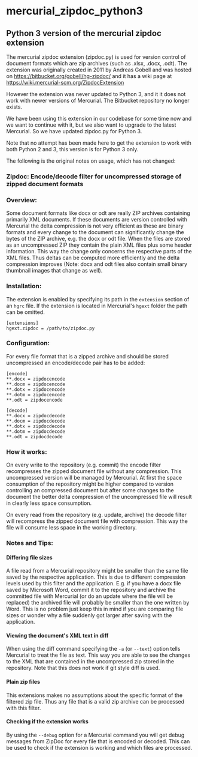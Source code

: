# mercurial_zipdoc_python3
## Python 3 version of the mercurial zipdoc extension

The mercurial zipdoc extension (zipdoc.py) is used for version control of document formats which are zip archives (such as .xlsx, .docx, .odt). The extension was originally created in 2011 by Andreas Gobell and was hosted on https://bitbucket.org/gobell/hg-zipdoc/ and it has a wiki page at 
https://wiki.mercurial-scm.org/ZipdocExtension

However the extension was never updated to Python 3, and it it does not work with newer versions of Mercurial. The Bitbucket repository no longer exists.

We have been using this extension in our codebase for some time now and we want to continue with it, but we also want to upgrade to the latest Mercurial. So we have updated zipdoc.py for Python 3.

Note that no attempt has been made here to get the extension to work with both Python 2 and 3, this version is for Python 3 only.

The following is the original notes on usage, which has not changed:

### Zipdoc: Encode/decode filter for uncompressed storage of zipped document formats

### Overview:

Some document formats like docx or odt are really ZIP archives containing 
primarily XML documents. If these documents are version controlled with
Mercurial the delta compression is not very efficient as these are binary
formats and every change to the document can significantly change the 
bytes of the ZIP archive, e.g. the docx or odt file. When the files are
stored as an uncompressed ZIP they contain the plain XML files plus some
header information. This way the change only concerns the respective parts
of the XML files. Thus deltas can be computed more efficiently and the 
delta compression improves (Note: docx and odt files also contain small 
binary thumbnail images that change as well). 

### Installation:
  
The extension is enabled by specifying its path in the `extension`
section of an `hgrc` file. If the extension is located in Mercurial's
`hgext` folder the path can be omitted.
        
    [extensions]  
    hgext.zipdoc = /path/to/zipdoc.py

### Configuration:

For every file format that is a zipped archive and should be stored
uncompressed an encode/decode pair has to be added:

    [encode]
    **.docx = zipdocencode
    **.docm = zipdocencode
    **.dotx = zipdocencode
    **.dotm = zipdocencode
    **.odt = zipdocencode

    [decode]
    **.docx = zipdocdecode
    **.docm = zipdocdecode
    **.dotx = zipdocdecode
    **.dotm = zipdocdecode
    **.odt = zipdocdecode
    
### How it works:

On every write to the repository (e.g. commit) the encode filter
recompresses the zipped document file without any compression. This 
uncompressed version will be managed by Mercurial. At first the space
consumption of the repository might be higher compared to version 
controlling an compressed document but after some changes to the document 
the better delta compression of the uncompressed file will result in 
clearly less space consumption.

On every read from the repository (e.g. update, archive) the decode filter
will recompress the zipped document file with compression. This way the 
file will consume less space in the working directory.
    
### Notes and Tips:

#### Differing file sizes    

A file read from a Mercurial repository might be smaller than the same 
file saved by the respective application. This is due to different
compression levels used by this filter and the application. E.g. if 
you have a docx file saved by Microsoft Word, commit it to the repository
and archive the committed file with Mercurial (or do an update where the 
file will be replaced) the archived file will probably be smaller than the 
one written by Word. This is no problem just keep this in mind if you are
comparing file sizes or wonder why a file suddenly got larger after saving
with the application.

#### Viewing the document's XML text in diff

When using the diff command specifying the ``-a`` (or ``--text``) option
tells Mercurial to treat the file as text. This way you are able to see
the changes to the XML that are contained in the uncompressed zip stored
in the repository. Note that this does not work if git style diff is used.

#### Plain zip files

This extensions makes no assumptions about the specific format of the
filtered zip file. Thus any file that is a valid zip archive can be
processed with this filter.

#### Checking if the extension works

By using the `--debug` option for a Mercurial command you will get 
debug messages from ZipDoc for every file that is encoded or decoded.
This can be used to check if the extension is working and which files are
processed.

